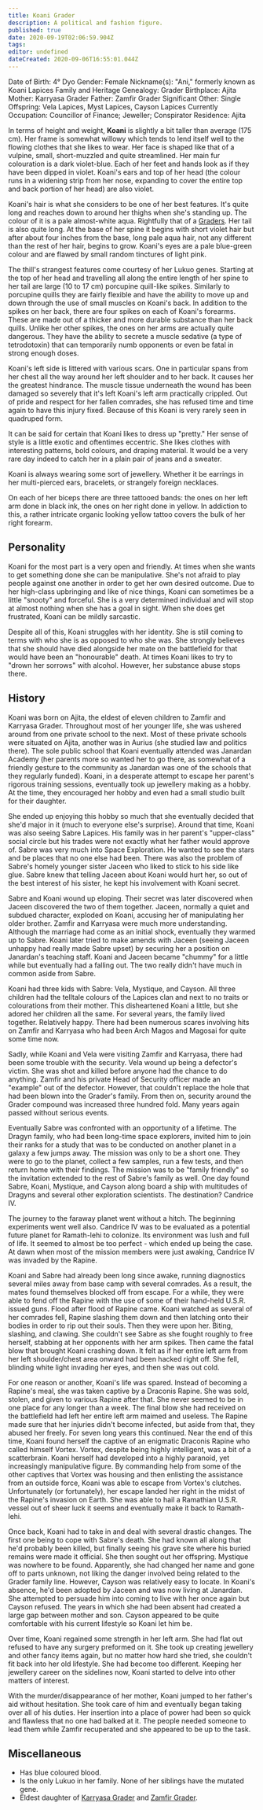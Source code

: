 ```yaml
---
title: Koani Grader
description: A political and fashion figure.
published: true
date: 2020-09-19T02:06:59.904Z
tags: 
editor: undefined
dateCreated: 2020-09-06T16:55:01.044Z
---
```


Date of Birth: 	4° Dyo
Gender: 	Female
Nickname(s): 	"Ani," formerly known as Koani Lapices
Family and Heritage
Genealogy: 	Grader
Birthplace: 	Ajita
Mother: 	Karryasa Grader
Father: 	Zamfir Grader
Significant Other: 	Single
Offspring: 	Vela Lapices, Myst Lapices, Cayson Lapices
Currently
Occupation: 	Councillor of Finance; Jeweller; Conspirator
Residence: 	Ajita


In terms of height and weight, **Koani** is slightly a bit taller than average (175 cm). Her frame is somewhat willowy which tends to lend itself well to the flowing clothes that she likes to wear. Her face is shaped like that of a vulpine, small, short-muzzled and quite streamlined. Her main fur colouration is a dark violet-blue. Each of her feet and hands look as if they have been dipped in violet. Koani's ears and top of her head (the colour runs in a widening strip from her nose, expanding to cover the entire top and back portion of her head) are also violet.

Koani's hair is what she considers to be one of her best features. It's quite long and reaches down to around her thighs when she's standing up. The colour of it is a pale almost-white aqua. Rightfully that of a [Graders](/genealogy/grader). Her tail is also quite long. At the base of her spine it begins with short violet hair but after about four inches from the base, long pale aqua hair, not any different than the rest of her hair, begins to grow. Koani's eyes are a pale blue-green colour and are flawed by small random tinctures of light pink.

The thill's strangest features come courtesy of her Lukuo genes. Starting at the top of her head and travelling all along the entire length of her spine to her tail are large (10 to 17 cm) porcupine quill-like spikes. Similarly to porcupine quills they are fairly flexible and have the ability to move up and down through the use of small muscles on Koani's back. In addition to the spikes on her back, there are four spikes on each of Koani's forearms. These are made out of a thicker and more durable substance than her back quills. Unlike her other spikes, the ones on her arms are actually quite dangerous. They have the ability to secrete a muscle sedative (a type of tetrodotoxin) that can temporarily numb opponents or even be fatal in strong enough doses.

Koani's left side is littered with various scars. One in particular spans from her chest all the way around her left shoulder and to her back. It causes her the greatest hindrance. The muscle tissue underneath the wound has been damaged so severely that it's left Koani's left arm practically crippled. Out of pride and respect for her fallen comrades, she has refused time and time again to have this injury fixed. Because of this Koani is very rarely seen in quadruped form.

It can be said for certain that Koani likes to dress up "pretty." Her sense of style is a little exotic and oftentimes eccentric. She likes clothes with interesting patterns, bold colours, and draping material. It would be a very rare day indeed to catch her in a plain pair of jeans and a sweater.

Koani is always wearing some sort of jewellery. Whether it be earrings in her multi-pierced ears, bracelets, or strangely foreign necklaces.

On each of her biceps there are three tattooed bands: the ones on her left arm done in black ink, the ones on her right done in yellow. In addiction to this, a rather intricate organic looking yellow tattoo covers the bulk of her right forearm.

## Personality

Koani for the most part is a very open and friendly. At times when she wants to get something done she can be manipulative. She's not afraid to play people against one another in order to get her own desired outcome. Due to her high-class upbringing and like of nice things, Koani can sometimes be a little "snooty" and forceful. She is a very determined individual and will stop at almost nothing when she has a goal in sight. When she does get frustrated, Koani can be mildly sarcastic.

Despite all of this, Koani struggles with her identity. She is still coming to terms with who she is as opposed to who she was. She strongly believes that she should have died alongside her mate on the battlefield for that would have been an "honourable" death. At times Koani likes to try to "drown her sorrows" with alcohol. However, her substance abuse stops there. 

## History

 Koani was born on Ajita, the eldest of eleven children to Zamfir and Karryasa Grader. Throughout most of her younger life, she was ushered around from one private school to the next. Most of these private schools were situated on Ajita, another was in Aurius (she studied law and politics there). The sole public school that Koani eventually attended was Janardan Academy (her parents more so wanted her to go there, as somewhat of a friendly gesture to the community as Janardan was one of the schools that they regularly funded). Koani, in a desperate attempt to escape her parent's rigorous training sessions, eventually took up jewellery making as a hobby. At the time, they encouraged her hobby and even had a small studio built for their daughter.

She ended up enjoying this hobby so much that she eventually decided that she'd major in it (much to everyone else's surprise). Around that time, Koani was also seeing Sabre Lapices. His family was in her parent's "upper-class" social circle but his trades were not exactly what her father would approve of. Sabre was very much into Space Exploration. He wanted to see the stars and be places that no one else had been. There was also the problem of Sabre's homely younger sister Jaceen who liked to stick to his side like glue. Sabre knew that telling Jaceen about Koani would hurt her, so out of the best interest of his sister, he kept his involvement with Koani secret.

Sabre and Koani wound up eloping. Their secret was later discovered when Jaceen discovered the two of them together. Jaceen, normally a quiet and subdued character, exploded on Koani, accusing her of manipulating her older brother. Zamfir and Karryasa were much more understanding. Although the marriage had come as an initial shock, eventually they warmed up to Sabre. Koani later tried to make amends with Jaceen (seeing Jaceen unhappy had really made Sabre upset) by securing her a position on Janardan's teaching staff. Koani and Jaceen became "chummy" for a little while but eventually had a falling out. The two really didn't have much in common aside from Sabre.

Koani had three kids with Sabre: Vela, Mystique, and Cayson. All three children had the telltale colours of the Lapices clan and next to no traits or colourations from their mother. This disheartened Koani a little, but she adored her children all the same. For several years, the family lived together. Relatively happy. There had been numerous scares involving hits on Zamfir and Karryasa who had been Arch Magos and Magosai for quite some time now.

Sadly, while Koani and Vela were visiting Zamfir and Karryasa, there had been some trouble with the security. Vela wound up being a defector's victim. She was shot and killed before anyone had the chance to do anything. Zamfir and his private Head of Security officer made an "example" out of the defector. However, that couldn't replace the hole that had been blown into the Grader's family. From then on, security around the Grader compound was increased three hundred fold. Many years again passed without serious events.

Eventually Sabre was confronted with an opportunity of a lifetime. The Dragyn family, who had been long-time space explorers, invited him to join their ranks for a study that was to be conducted on another planet in a galaxy a few jumps away. The mission was only to be a short one. They were to go to the planet, collect a few samples, run a few tests, and then return home with their findings. The mission was to be "family friendly" so the invitation extended to the rest of Sabre's family as well. One day found Sabre, Koani, Mystique, and Cayson along board a ship with multitudes of Dragyns and several other exploration scientists. The destination? Candrice IV.

The journey to the faraway planet went without a hitch. The beginning experiments went well also. Candrice IV was to be evaluated as a potential future planet for Ramath-lehi to colonize. Its environment was lush and full of life. It seemed to almost be too perfect - which ended up being the case. At dawn when most of the mission members were just awaking, Candrice IV was invaded by the Rapine.

Koani and Sabre had already been long since awake, running diagnostics several miles away from base camp with several comrades. As a result, the mates found themselves blocked off from escape. For a while, they were able to fend off the Rapine with the use of some of their hand-held U.S.R. issued guns. Flood after flood of Rapine came. Koani watched as several of her comrades fell, Rapine slashing them down and then latching onto their bodies in order to rip out their souls. Then they were upon her. Biting, slashing, and clawing. She couldn't see Sabre as she fought roughly to free herself, stabbing at her opponents with her arm spikes. Then came the fatal blow that brought Koani crashing down. It felt as if her entire left arm from her left shoulder/chest area onward had been hacked right off. She fell, blinding white light invading her eyes, and then she was out cold.

For one reason or another, Koani's life was spared. Instead of becoming a Rapine's meal, she was taken captive by a Draconis Rapine. She was sold, stolen, and given to various Rapine after that. She never seemed to be in one place for any longer than a week. The final blow she had received on the battlefield had left her entire left arm maimed and useless. The Rapine made sure that her injuries didn't become infected, but aside from that, they abused her freely. For seven long years this continued. Near the end of this time, Koani found herself the captive of an enigmatic Draconis Rapine who called himself Vortex. Vortex, despite being highly intelligent, was a bit of a scatterbrain. Koani herself had developed into a highly paranoid, yet increasingly manipulative figure. By commanding help from some of the other captives that Vortex was housing and then enlisting the assistance from an outside force, Koani was able to escape from Vortex's clutches. Unfortunately (or fortunately), her escape landed her right in the midst of the Rapine's invasion on Earth. She was able to hail a Ramathian U.S.R. vessel out of sheer luck it seems and eventually make it back to Ramath-lehi.

Once back, Koani had to take in and deal with several drastic changes. The first one being to cope with Sabre's death. She had known all along that he'd probably been killed, but finally seeing his grave site where his buried remains were made it official. She then sought out her offspring. Mystique was nowhere to be found. Apparently, she had changed her name and gone off to parts unknown, not liking the danger involved being related to the Grader family line. However, Cayson was relatively easy to locate. In Koani's absence, he'd been adopted by Jaceen and was now living at Janardan. She attempted to persuade him into coming to live with her once again but Cayson refused. The years in which she had been absent had created a large gap between mother and son. Cayson appeared to be quite comfortable with his current lifestyle so Koani let him be.

Over time, Koani regained some strength in her left arm. She had flat out refused to have any surgery preformed on it. She took up creating jewellery and other fancy items again, but no matter how hard she tried, she couldn't fit back into her old lifestyle. She had become too different. Keeping her jewellery career on the sidelines now, Koani started to delve into other matters of interest.

With the murder/disappearance of her mother, Koani jumped to her father's aid without hesitation. She took care of him and eventually began taking over all of his duties. Her insertion into a place of power had been so quick and flawless that no one had balked at it. The people needed someone to lead them while Zamfir recuperated and she appeared to be up to the task.

## Miscellaneous

- Has blue coloured blood.
- Is the only Lukuo in her family. None of her siblings have the mutated gene.
- Eldest daughter of [Karryasa Grader](/characters/karryasa-grader) and [Zamfir Grader](/characters/zamfir-grader).

